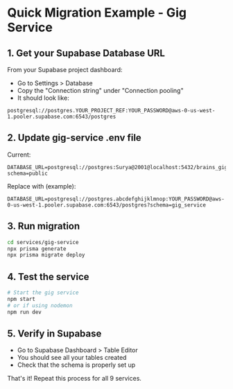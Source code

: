 # Quick Migration Example - Gig Service

## 1. Get your Supabase Database URL

From your Supabase project dashboard:
- Go to Settings > Database
- Copy the "Connection string" under "Connection pooling"
- It should look like:
```
postgresql://postgres.YOUR_PROJECT_REF:YOUR_PASSWORD@aws-0-us-west-1.pooler.supabase.com:6543/postgres
```

## 2. Update gig-service .env file

Current:
```env
DATABASE_URL=postgresql://postgres:Surya@2001@localhost:5432/brains_gig?schema=public
```

Replace with (example):
```env
DATABASE_URL=postgresql://postgres.abcdefghijklmnop:YOUR_PASSWORD@aws-0-us-west-1.pooler.supabase.com:6543/postgres?schema=gig_service
```

## 3. Run migration

```bash
cd services/gig-service
npx prisma generate
npx prisma migrate deploy
```

## 4. Test the service

```bash
# Start the gig service
npm start
# or if using nodemon
npm run dev
```

## 5. Verify in Supabase

- Go to Supabase Dashboard > Table Editor
- You should see all your tables created
- Check that the schema is properly set up

That's it! Repeat this process for all 9 services.